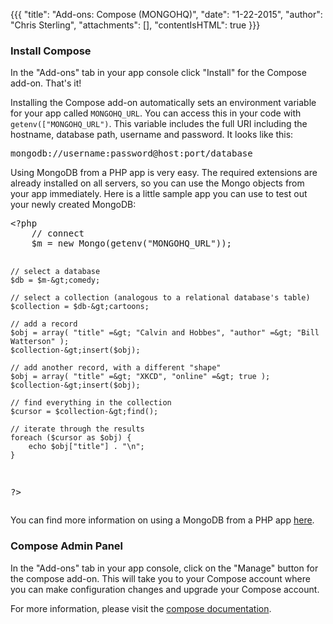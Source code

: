 {{{
  "title": "Add-ons: Compose (MONGOHQ)",
  "date": "1-22-2015",
  "author": "Chris Sterling",
  "attachments": [],
  "contentIsHTML": true
}}}

<h3>Install Compose</h3>
<p>In the "Add-ons" tab in your app console click "Install" for the Compose add-on. That's it!</p>
<p>Installing the Compose add-on automatically sets an environment variable for your app called <code>MONGOHQ_URL</code>. You can access this in your code with <code>getenv(["MONGOHQ_URL")</code>. This variable includes the full URI including the hostname, database path, username and password. It looks like this:</p>
<pre>mongodb://username:password@host:port/database
</pre>
<p>Using MongoDB from a PHP app is very easy. The required extensions are already installed on all servers, so you can use the Mongo objects from your app immediately. Here is a little sample app you can use to test out your newly created MongoDB:</p>
<pre>&lt;?php
    // connect
    $m = new Mongo(getenv("MONGOHQ_URL"));

    // select a database
    $db = $m-&gt;comedy;

    // select a collection (analogous to a relational database's table)
    $collection = $db-&gt;cartoons;

    // add a record
    $obj = array( "title" =&gt; "Calvin and Hobbes", "author" =&gt; "Bill Watterson" );
    $collection-&gt;insert($obj);

    // add another record, with a different "shape"
    $obj = array( "title" =&gt; "XKCD", "online" =&gt; true );
    $collection-&gt;insert($obj);

    // find everything in the collection
    $cursor = $collection-&gt;find();

    // iterate through the results
    foreach ($cursor as $obj) {
        echo $obj["title"] . "\n";
    }
?&gt;
</pre>
<p>You can find more information on using a MongoDB from a PHP app <a href="http://php.net/manual/en/class.mongodb.php" target="_blank">here</a>.</p>
<h3>Compose Admin Panel</h3>
<p>In the "Add-ons" tab in your app console, click on the "Manage" button for the compose add-on. This will take you to your Compose account where you can make configuration changes and upgrade your Compose account.</p>
<p>For more information, please visit the <a href="https://docs.compose.io/getting-started/compose.html" target="_blank">compose documentation</a>.</p>

